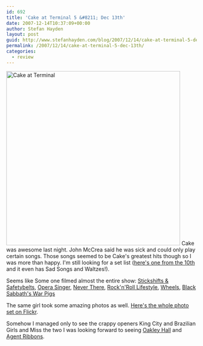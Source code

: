 ```yaml
---
id: 692
title: 'Cake at Terminal 5 &#8211; Dec 13th'
date: 2007-12-14T10:37:09+00:00
author: Stefan Hayden
layout: post
guid: http://www.stefanhayden.com/blog/2007/12/14/cake-at-terminal-5-dec-13th/
permalink: /2007/12/14/cake-at-terminal-5-dec-13th/
categories:
  - review
---
```

<img src="http://farm3.static.flickr.com/2285/2110687964_96c15bcd0b.jpg?v=0" alt="Cake at Terminal" width="460" />
Cake was awesome last night. John McCrea said he was sick and could only play certain songs. Those songs seemed to be Cake's greatest hits though so I was more than happy. I'm still looking for a set list (<a href="http://www.swordplay.tv/2007/12/11/cake-set-list-dec-10-2007/">here's one from the 10th</a> and it even has Sad Songs and Waltzes!).

Seems like Some one filmed almost the entire show: <a href="http://www.youtube.com/watch?v=_aNGW9P4s1s">Stickshifts &amp; Safetybelts</a>, <a href="http://www.youtube.com/watch?v=YetYi7nwpYs">Opera Singer</a>, <a href="http://www.youtube.com/watch?v=hY3UaHfa-P8">Never There</a>, <a href="http://www.youtube.com/watch?v=AR_0Lx_9eqU">Rock'n'Roll Lifestyle</a>, <a href="http://www.youtube.com/watch?v=wK755W6sTg8">Wheels</a>, <a href="http://www.youtube.com/watch?v=wHW-CiuEdBc">Black Sabbath's War Pigs</a>

The same girl took some amazing photos as well. <a href="http://www.flickr.com/photos/tixgirl/sets/72157603444061870/">Here's the whole photo set on Flickr</a>.

Somehow I managed only to see the crappy openers King City and Brazilian Girls and Miss the two I was looking forward to seeing <a href="http://www.myspace.com/oakleyhall">Oakley Hall</a> and <a href="http://www.myspace.com/agentribbons">Agent Ribbons</a>.